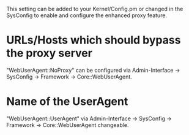 This setting can be added to your Kernel/Config.pm or changed in the SysConfig to enable and configure the enhanced proxy feature.

# URLs/Hosts which should bypass the proxy server

"WebUserAgent::NoProxy" can be configured via Admin-Interface -> SysConfig -> Framework -> Core::WebUserAgent.

# Name of the UserAgent

"WebUserAgent::UserAgent" via  Admin-Interface -> SysConfig -> Framework -> Core::WebUserAgent changeable.
